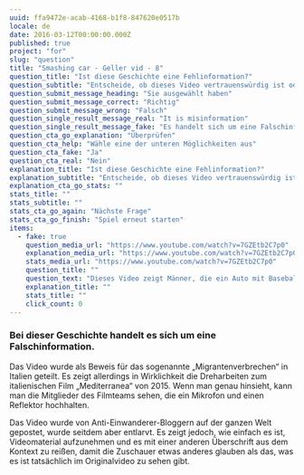 ```yaml
---
uuid: ffa9472e-acab-4168-b1f8-847620e0517b
locale: de
date: 2016-03-12T00:00:00.000Z
published: true
project: "for"
slug: "question"
title: "Smashing car - Geller vid - 8"
question_title: "Ist diese Geschichte eine Fehlinformation?"
question_subtitle: "Entscheide, ob dieses Video vertrauenswürdig ist oder nicht"
question_submit_message_heading: "Sie ausgewählt haben"
question_submit_message_correct: "Richtig"
question_submit_message_wrong: "Falsch"
question_single_result_message_real: "It is misinformation"
question_single_result_message_fake: "Es handelt sich um eine Falschinformation"
question_cta_go_explanation: "Überprüfen"
question_cta_help: "Wähle eine der unteren Möglichkeiten aus"
question_cta_fake: "Ja"
question_cta_real: "Nein"
explanation_title: "Ist diese Geschichte eine Fehlinformation?"
explanation_subtitle: "Entscheide, ob dieses Video vertrauenswürdig ist oder nicht"
explanation_cta_go_stats: ""
stats_title: ""
stats_subtitle: ""
stats_cta_go_again: "Nächste Frage"
stats_cta_go_finish: "Spiel erneut starten"
items:
  - fake: true
    question_media_url: "https://www.youtube.com/watch?v=7GZEtb2C7p0"
    explanation_media_url: "https://www.youtube.com/watch?v=7GZEtb2C7p0"
    stats_media_url: "https://www.youtube.com/watch?v=7GZEtb2C7p0"
    question_title: ""
    question_text: "Dieses Video zeigt Männer, die ein Auto mit Baseballschlägern zerstören, und wurde auf YouTube mit dem Titel 'Wütende Einwanderer greifen ein Polizeiauto an' veröffentlicht."
    explanation_title: ""
    stats_title: ""
    click_count: 0
---
```

### Bei dieser Geschichte handelt es sich um eine Falschinformation.

Das Video wurde als Beweis für das sogenannte „Migrantenverbrechen“ in Italien geteilt. Es zeigt allerdings in Wirklichkeit die Dreharbeiten zum italienischen Film „Mediterranea“ von 2015. Wenn man genau hinsieht, kann man die Mitglieder des Filmteams sehen, die ein Mikrofon und einen Reflektor hochhalten. 

Das Video wurde von Anti-Einwanderer-Bloggern auf der ganzen Welt gepostet, wurde seitdem aber entlarvt. Es zeigt jedoch, wie einfach es ist, Videomaterial aufzunehmen und es mit einer anderen Überschrift aus dem Kontext zu reißen, damit die Zuschauer etwas anderes glauben als das, was es ist tatsächlich im Originalvideo zu sehen gibt.
